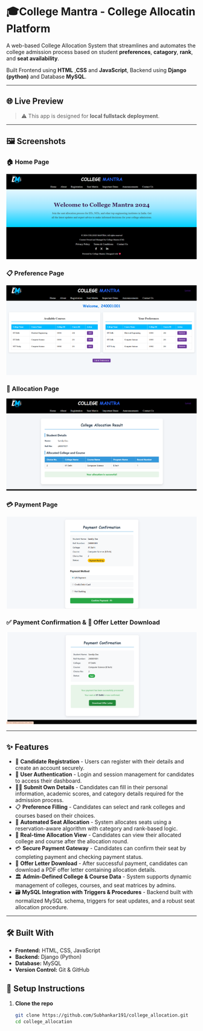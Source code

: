 # 🎓College Mantra - College Allocatin Platform

A web-based College Allocation System that streamlines and automates the college admission process based on student **preferences**, **catagory**, **rank**, and **seat availability**.

Built Frontend using **HTML** ,**CSS** and **JavaScript**, Backend using **Django (python)** and Database **MySQL**.

---

## 🌐 Live Preview

> ⚠️ This app is designed for **local fullstack deployment**.

---

## 🖼️ Screenshots

### 🏠 Home Page  
![Home page](screenshots/Screenshot_1.png)

### 📋 Preference Page  
![Preference page](screenshots/Screenshot_2.png)

### 🎯 Allocation Page  
![Allocation page](screenshots/Screenshot_3.png)

### 💳 Payment Page  
![Payment page](screenshots/Screenshot_4.png)

### ✅ Payment Confirmation & 📄 Offer Letter Download  
![Payment Confirm and download Offer Letter page](screenshots/Screenshot_5.png)

---

## ✨ Features

- 📝 **Candidate Registration** - Users can register with their details and create an account securely.
- 🔐 **User Authentication** - Login and session management for candidates to access their dashboard.
- 🧑‍💼 **Submit Own Details** - Candidates can fill in their personal information, academic scores, and category details required for the admission process.
- 📋 **Preference Filling** - Candidates can select and rank colleges and courses based on their choices.
- 🧮 **Automated Seat Allocation** - System allocates seats using a reservation-aware algorithm with category and rank-based logic.
- 🎯 **Real-time Allocation View** - Candidates can view their allocated college and course after the allocation round.
- 💳 **Secure Payment Gateway** - Candidates can confirm their seat by completing payment and checking payment status.
- 📄 **Offer Letter Download** - After successful payment, candidates can download a PDF offer letter containing allocation details.
- 🏛️ **Admin-Defined College & Course Data** - System supports dynamic management of colleges, courses, and seat matrices by admins.
- 🗃️ **MySQL Integration with Triggers & Procedures** - Backend built with normalized MySQL schema, triggers for seat updates, and a robust seat allocation procedure.

---

## 🛠️ Built With

- **Frontend:** HTML, CSS, JavaScript
- **Backend:** Django (Python)
- **Database:** MySQL
- **Version Control:** Git & GitHub



## 🧪 Setup Instructions

1. **Clone the repo**
   ```bash
   git clone https://github.com/Subhankar191/college_allocation.git
   cd college_allocation
